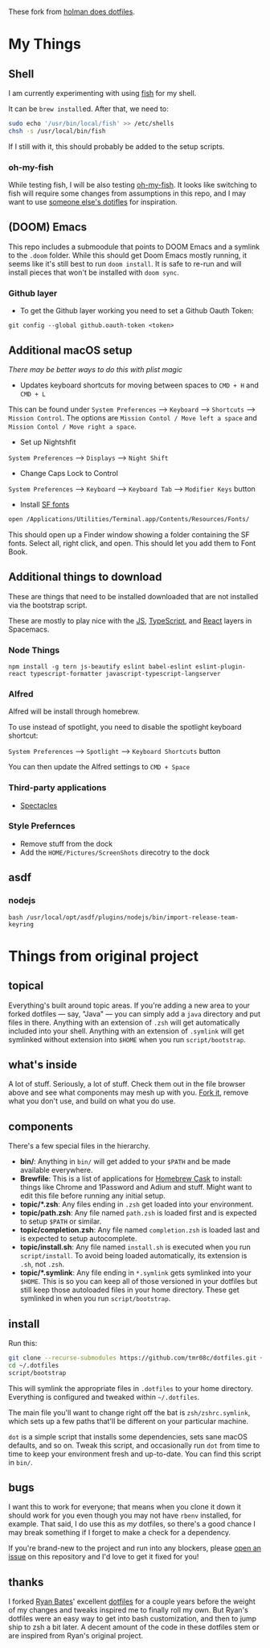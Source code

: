 These fork from [holman does dotfiles](https://github.com/holman/dotfiles/fork).

# My Things

## Shell

I am currently experimenting with using [fish](https://fishshell.com/) for my shell.

It can be `brew install`ed. After that, we need to:

```bash
sudo echo '/usr/bin/local/fish' >> /etc/shells
chsh -s /usr/local/bin/fish
```

If I still with it, this should probably be added to the setup scripts.

### oh-my-fish

While testing fish, I will be also testing [oh-my-fish](https://github.com/oh-my-fish/oh-my-fish). It looks like switching to fish will require some changes from assumptions in this repo, and I may want to use [someone else's dotifles](https://github.com/sagebind/dotfiles/blob/master/install.fish) for inspiration.

## (DOOM) Emacs 

This repo includes a submoodule that points to DOOM Emacs and a symlink to the `.doom` folder. While this should get Doom Emacs mostly running, it seems like it's still best to run `doom install`. It is safe to re-run and will install pieces that won't be installed with `doom sync`.

### Github layer

* To get the Github layer working you need to set a Github Oauth Token:

```
git config --global github.oauth-token <token>
```

## Additional macOS setup

_There may be better ways to do this with plist magic_

* Updates keyboard shortcuts for moving between spaces to `CMD + H` and `CMD + L`

This can be found under `System Preferences` --> `Keyboard` --> `Shortcuts` --> `Mission Control`. The options are `Mission Contol / Move left a space` and `Mission Contol / Move right a space`. 

* Set up Nightshfit 

`System Preferences` --> `Displays` --> `Night Shift` 

* Change Caps Lock to Control

`System Preferences` --> `Keyboard` --> `Keyboard Tab` --> `Modifier Keys` button

* Install [SF fonts](https://medium.com/@deepak.gulati/using-sf-mono-in-emacs-6712c45b2a6d)

```bash
open /Applications/Utilities/Terminal.app/Contents/Resources/Fonts/
```

This should open up a Finder window showing a folder containing the SF fonts. Select all, right click, and open. This should let you add them to Font Book.

## Additional things to download

These are things that need to be installed downloaded that are not installed via the bootstrap script.

These are mostly to play nice with the [JS](http://spacemacs.org/layers/+lang/javascript/README.html), [TypeScript](http://spacemacs.org/layers/+lang/typescript/README.html), and [React](http://spacemacs.org/layers/+frameworks/react/README.html) layers in Spacemacs.

### Node Things

```
npm install -g tern js-beautify eslint babel-eslint eslint-plugin-react typescript-formatter javascript-typescript-langserver
```

### Alfred

Alfred will be install through homebrew.

To use instead of spotlight, you need to disable the spotlight keyboard shortcut:

`System Preferences` --> `Spotlight` --> `Keyboard Shortcuts` button 

You can then update the Alfred settings to `CMD + Space` 

### Third-party applications

* [Spectacles](https://www.spectacleapp.com)

### Style Prefernces

* Remove stuff from the dock
* Add the `HOME/Pictures/ScreenShots` direcotry to the dock


## asdf

### nodejs

```
bash /usr/local/opt/asdf/plugins/nodejs/bin/import-release-team-keyring
```

# Things from original project

## topical

Everything's built around topic areas. If you're adding a new area to your
forked dotfiles — say, "Java" — you can simply add a `java` directory and put
files in there. Anything with an extension of `.zsh` will get automatically
included into your shell. Anything with an extension of `.symlink` will get
symlinked without extension into `$HOME` when you run `script/bootstrap`.

## what's inside

A lot of stuff. Seriously, a lot of stuff. Check them out in the file browser
above and see what components may mesh up with you.
[Fork it](https://github.com/holman/dotfiles/fork), remove what you don't
use, and build on what you do use.

## components

There's a few special files in the hierarchy.

- **bin/**: Anything in `bin/` will get added to your `$PATH` and be made
  available everywhere.
- **Brewfile**: This is a list of applications for [Homebrew Cask](https://caskroom.github.io) to install: things like Chrome and 1Password and Adium and stuff. Might want to edit this file before running any initial setup.
- **topic/\*.zsh**: Any files ending in `.zsh` get loaded into your
  environment.
- **topic/path.zsh**: Any file named `path.zsh` is loaded first and is
  expected to setup `$PATH` or similar.
- **topic/completion.zsh**: Any file named `completion.zsh` is loaded
  last and is expected to setup autocomplete.
- **topic/install.sh**: Any file named `install.sh` is executed when you run `script/install`. To avoid being loaded automatically, its extension is `.sh`, not `.zsh`.
- **topic/\*.symlink**: Any file ending in `*.symlink` gets symlinked into
  your `$HOME`. This is so you can keep all of those versioned in your dotfiles
  but still keep those autoloaded files in your home directory. These get
  symlinked in when you run `script/bootstrap`.

## install

Run this:

```sh
git clone --recurse-submodules https://github.com/tmr08c/dotfiles.git ~/.dotfiles
cd ~/.dotfiles
script/bootstrap
```

This will symlink the appropriate files in `.dotfiles` to your home directory.
Everything is configured and tweaked within `~/.dotfiles`.

The main file you'll want to change right off the bat is `zsh/zshrc.symlink`,
which sets up a few paths that'll be different on your particular machine.

`dot` is a simple script that installs some dependencies, sets sane macOS
defaults, and so on. Tweak this script, and occasionally run `dot` from
time to time to keep your environment fresh and up-to-date. You can find
this script in `bin/`.

## bugs

I want this to work for everyone; that means when you clone it down it should
work for you even though you may not have `rbenv` installed, for example. That
said, I do use this as *my* dotfiles, so there's a good chance I may break
something if I forget to make a check for a dependency.

If you're brand-new to the project and run into any blockers, please
[open an issue](https://github.com/holman/dotfiles/issues) on this repository
and I'd love to get it fixed for you!

## thanks

I forked [Ryan Bates](http://github.com/ryanb)' excellent
[dotfiles](http://github.com/ryanb/dotfiles) for a couple years before the
weight of my changes and tweaks inspired me to finally roll my own. But Ryan's
dotfiles were an easy way to get into bash customization, and then to jump ship
to zsh a bit later. A decent amount of the code in these dotfiles stem or are
inspired from Ryan's original project.
